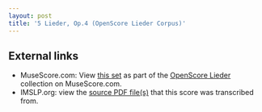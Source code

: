 ```yaml
---
layout: post
title: '5 Lieder, Op.4 (OpenScore Lieder Corpus)'
---
```


## External links

- MuseScore.com: View [this set] as part of the [OpenScore Lieder] collection on MuseScore.com.
- IMSLP.org: view the [source PDF file(s)][IMSLP] that this score was transcribed from.

[IMSLP]: https://imslp.org/wiki/Special:ReverseLookup/621606 
[this set]: https://musescore.com/openscore-lieder-corpus/sets/5103264
[OpenScore Lieder]: https://musescore.com/openscore-lieder-corpus
